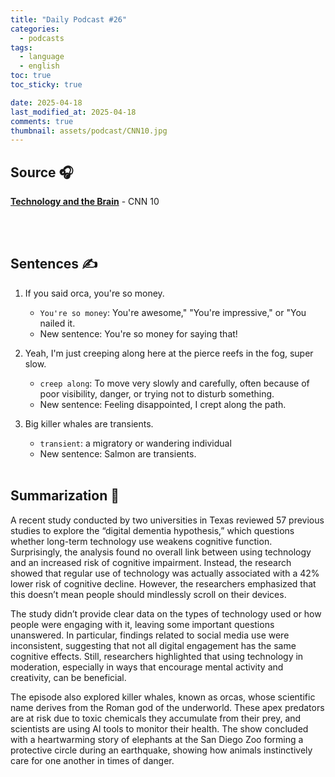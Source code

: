 ```yaml
---
title: "Daily Podcast #26"
categories:
  - podcasts
tags:
  - language
  - english
toc: true
toc_sticky: true

date: 2025-04-18
last_modified_at: 2025-04-18
comments: true
thumbnail: assets/podcast/CNN10.jpg
---
```


## Source 🎧
[**Technology and the Brain**](https://podcasts.apple.com/kr/podcast/cnn-10/id1766786641?i=1000703866880)
 \- CNN 10

<br><br>
## Sentences ✍️

1. If you said orca, you're so money.
   - `You're so money`: You're awesome," "You're impressive," or "You nailed it.
   - New sentence: You're so money for saying that!

 
2. Yeah, I'm just creeping along here at the pierce reefs in the fog, super slow.
    - `creep along`: To move very slowly and carefully, often because of poor visibility, danger, or trying not to disturb something.
    - New sentence: Feeling disappointed, I crept along the path.
    

3. Big killer whales are transients.
    - `transient`: a migratory or wandering individual
    - New sentence: Salmon are transients.
<br><br>


## Summarization 👀
A recent study conducted by two universities in Texas reviewed 57 previous studies to explore the “digital dementia hypothesis,” which questions whether long-term technology use weakens cognitive function. Surprisingly, the analysis found no overall link between using technology and an increased risk of cognitive impairment. Instead, the research showed that regular use of technology was actually associated with a 42% lower risk of cognitive decline. However, the researchers emphasized that this doesn’t mean people should mindlessly scroll on their devices.

The study didn’t provide clear data on the types of technology used or how people were engaging with it, leaving some important questions unanswered. In particular, findings related to social media use were inconsistent, suggesting that not all digital engagement has the same cognitive effects. Still, researchers highlighted that using technology in moderation, especially in ways that encourage mental activity and creativity, can be beneficial.

The episode also explored killer whales, known as orcas, whose scientific name derives from the Roman god of the underworld. These apex predators are at risk due to toxic chemicals they accumulate from their prey, and scientists are using AI tools to monitor their health. The show concluded with a heartwarming story of elephants at the San Diego Zoo forming a protective circle during an earthquake, showing how animals instinctively care for one another in times of danger.
<br><br>